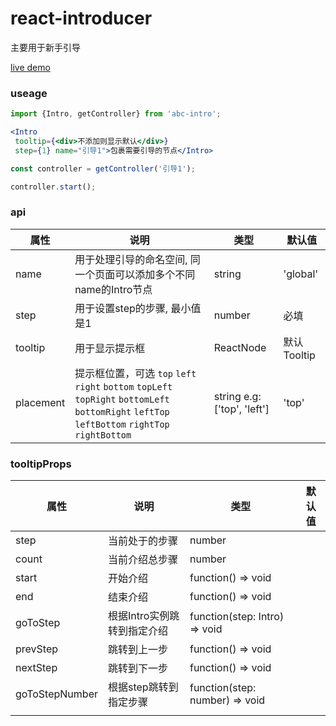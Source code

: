 # react-introducer

主要用于新手引导

[live demo](https://nunnly.github.io/react-introducer/demo.html)

### useage

```jsx
import {Intro, getController} from 'abc-intro';

<Intro
 tooltip={<div>不添加则显示默认</div>}
 step={1} name="引导1">包裹需要引导的节点</Intro>

const controller = getController('引导1');

controller.start();

```



### api

| 属性      | 说明                                                         | 类型                       | 默认值      |
| --------- | ------------------------------------------------------------ | -------------------------- | ----------- |
| name      | 用于处理引导的命名空间, 同一个页面可以添加多个不同name的Intro节点 | string                     | 'global'    |
| step      | 用于设置step的步骤, 最小值是1                                | number                     | 必填        |
| tooltip   | 用于显示提示框                                               | ReactNode                  | 默认Tooltip |
| placement | 提示框位置，可选 `top` `left` `right` `bottom` `topLeft` `topRight` `bottomLeft` `bottomRight` `leftTop` `leftBottom` `rightTop` `rightBottom` | string e.g:['top', 'left'] | 'top'       |

### tooltipProps

| 属性           | 说明                        | 类型                           | 默认值 |
| -------------- | --------------------------- | ------------------------------ | ------ |
| step           | 当前处于的步骤              | number                         |        |
| count          | 当前介绍总步骤              | number                         |        |
| start          | 开始介绍                    | function() => void             |        |
| end            | 结束介绍                    | function() => void             |        |
| goToStep       | 根据Intro实例跳转到指定介绍 | function(step: Intro) => void  |        |
| prevStep       | 跳转到上一步                | function() => void             |        |
| nextStep       | 跳转到下一步                | function() => void             |        |
| goToStepNumber | 根据step跳转到指定步骤      | function(step: number) => void |        |
|                |                             |                                |        |

